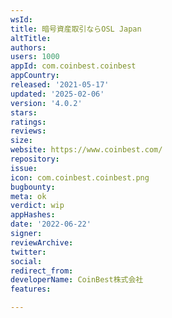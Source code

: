 ```yaml
---
wsId: 
title: 暗号資産取引ならOSL Japan
altTitle: 
authors: 
users: 1000
appId: com.coinbest.coinbest
appCountry: 
released: '2021-05-17'
updated: '2025-02-06'
version: '4.0.2'
stars: 
ratings: 
reviews: 
size: 
website: https://www.coinbest.com/
repository: 
issue: 
icon: com.coinbest.coinbest.png
bugbounty: 
meta: ok
verdict: wip
appHashes: 
date: '2022-06-22'
signer: 
reviewArchive: 
twitter: 
social: 
redirect_from: 
developerName: CoinBest株式会社
features: 

---
```


